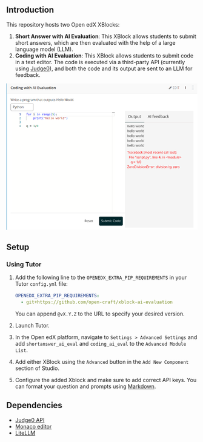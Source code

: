 ## Introduction

This repository hosts two Open edX XBlocks: 

1. **Short Answer with AI Evaluation**: This XBlock allows students to submit short answers, which are then evaluated with the help of a large language model (LLM).
2. **Coding with AI Evaluation**: This XBlock allows students to submit code in a text editor. The code is executed via a third-party API (currently using [Judge0](https://judge0.com/)), and both the code and its output are sent to an LLM for feedback.

![Coding with AI evaluation Xblock](docs/coding-xblock.png)

## Setup

### Using Tutor

1. Add the following line to the `OPENEDX_EXTRA_PIP_REQUIREMENTS` in your Tutor `config.yml` file:
   ```yaml
   OPENEDX_EXTRA_PIP_REQUIREMENTS:
     - git+https://github.com/open-craft/xblock-ai-evaluation
   ```
   You can append  `@vX.Y.Z` to the URL to specify your desired version.

2. Launch Tutor.

3. In the Open edX platform, navigate to `Settings > Advanced Settings` and add `shortanswer_ai_eval` and `coding_ai_eval` to the `Advanced Module List`.

4. Add either XBlock using the `Advanced` button in the `Add New Component` section of Studio.

5. Configure the added Xblock and make sure to add correct API keys. You can format your question and prompts using [Markdown](https://marked.js.org/demo/).

## Dependencies
- [Judge0 API](https://judge0.com/)
- [Monaco editor](https://github.com/microsoft/monaco-editor)
- [LiteLLM](https://github.com/BerriAI/litellm)